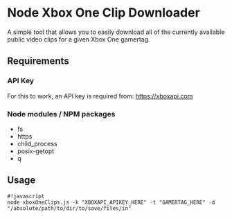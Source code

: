 # Node Xbox One Clip Downloader

A simple tool that allows you to easily download all of the currently available public video clips for a given Xbox One gamertag.

## Requirements

### API Key

For this to work, an API key is required from: https://xboxapi.com

### Node modules / NPM packages

* fs
* https
* child_process
* posix-getopt
* q

## Usage

```
#!javascript
node xboxOneClips.js -k "XBOXAPI_APIKEY_HERE" -t "GAMERTAG_HERE" -d "/absolute/path/to/dir/to/save/files/in"
```
